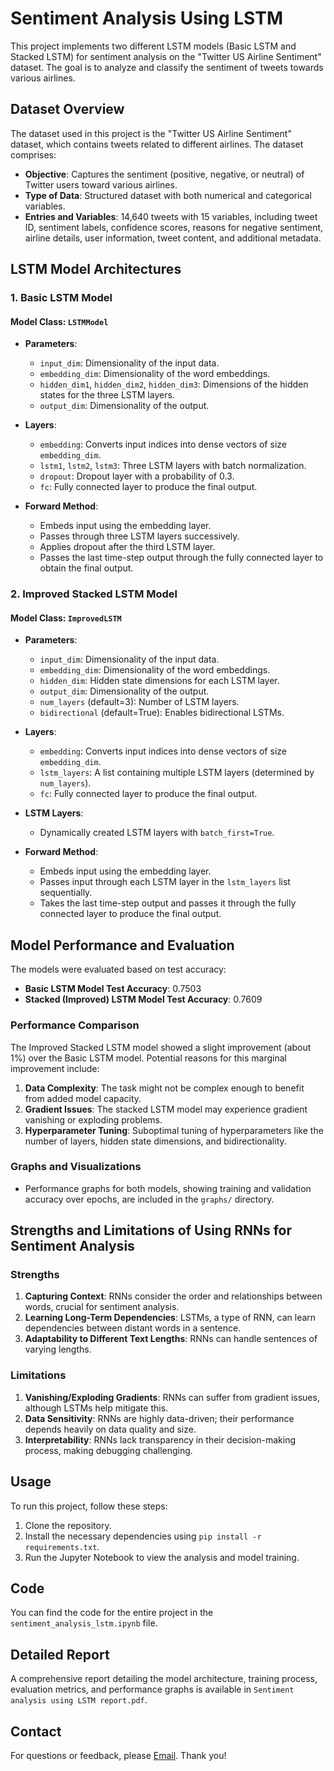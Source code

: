 # Sentiment Analysis Using LSTM

This project implements two different LSTM models (Basic LSTM and Stacked LSTM) for sentiment analysis on the "Twitter US Airline Sentiment" dataset. The goal is to analyze and classify the sentiment of tweets towards various airlines.

## Dataset Overview

The dataset used in this project is the "Twitter US Airline Sentiment" dataset, which contains tweets related to different airlines. The dataset comprises:

- **Objective**: Captures the sentiment (positive, negative, or neutral) of Twitter users toward various airlines.
- **Type of Data**: Structured dataset with both numerical and categorical variables.
- **Entries and Variables**: 14,640 tweets with 15 variables, including tweet ID, sentiment labels, confidence scores, reasons for negative sentiment, airline details, user information, tweet content, and additional metadata.

## LSTM Model Architectures

### 1. Basic LSTM Model

#### Model Class: `LSTMModel`

- **Parameters**:
  - `input_dim`: Dimensionality of the input data.
  - `embedding_dim`: Dimensionality of the word embeddings.
  - `hidden_dim1`, `hidden_dim2`, `hidden_dim3`: Dimensions of the hidden states for the three LSTM layers.
  - `output_dim`: Dimensionality of the output.

- **Layers**:
  - `embedding`: Converts input indices into dense vectors of size `embedding_dim`.
  - `lstm1`, `lstm2`, `lstm3`: Three LSTM layers with batch normalization.
  - `dropout`: Dropout layer with a probability of 0.3.
  - `fc`: Fully connected layer to produce the final output.

- **Forward Method**:
  - Embeds input using the embedding layer.
  - Passes through three LSTM layers successively.
  - Applies dropout after the third LSTM layer.
  - Passes the last time-step output through the fully connected layer to obtain the final output.

### 2. Improved Stacked LSTM Model

#### Model Class: `ImprovedLSTM`

- **Parameters**:
  - `input_dim`: Dimensionality of the input data.
  - `embedding_dim`: Dimensionality of the word embeddings.
  - `hidden_dim`: Hidden state dimensions for each LSTM layer.
  - `output_dim`: Dimensionality of the output.
  - `num_layers` (default=3): Number of LSTM layers.
  - `bidirectional` (default=True): Enables bidirectional LSTMs.

- **Layers**:
  - `embedding`: Converts input indices into dense vectors of size `embedding_dim`.
  - `lstm_layers`: A list containing multiple LSTM layers (determined by `num_layers`).
  - `fc`: Fully connected layer to produce the final output.

- **LSTM Layers**:
  - Dynamically created LSTM layers with `batch_first=True`.
  
- **Forward Method**:
  - Embeds input using the embedding layer.
  - Passes input through each LSTM layer in the `lstm_layers` list sequentially.
  - Takes the last time-step output and passes it through the fully connected layer to produce the final output.

## Model Performance and Evaluation

The models were evaluated based on test accuracy:

- **Basic LSTM Model Test Accuracy**: 0.7503
- **Stacked (Improved) LSTM Model Test Accuracy**: 0.7609

### Performance Comparison

The Improved Stacked LSTM model showed a slight improvement (about 1%) over the Basic LSTM model. Potential reasons for this marginal improvement include:

1. **Data Complexity**: The task might not be complex enough to benefit from added model capacity.
2. **Gradient Issues**: The stacked LSTM model may experience gradient vanishing or exploding problems.
3. **Hyperparameter Tuning**: Suboptimal tuning of hyperparameters like the number of layers, hidden state dimensions, and bidirectionality.

### Graphs and Visualizations

- Performance graphs for both models, showing training and validation accuracy over epochs, are included in the `graphs/` directory.

## Strengths and Limitations of Using RNNs for Sentiment Analysis

### Strengths

1. **Capturing Context**: RNNs consider the order and relationships between words, crucial for sentiment analysis.
2. **Learning Long-Term Dependencies**: LSTMs, a type of RNN, can learn dependencies between distant words in a sentence.
3. **Adaptability to Different Text Lengths**: RNNs can handle sentences of varying lengths.

### Limitations

1. **Vanishing/Exploding Gradients**: RNNs can suffer from gradient issues, although LSTMs help mitigate this.
2. **Data Sensitivity**: RNNs are highly data-driven; their performance depends heavily on data quality and size.
3. **Interpretability**: RNNs lack transparency in their decision-making process, making debugging challenging.

## Usage

To run this project, follow these steps:

1. Clone the repository.
2. Install the necessary dependencies using `pip install -r requirements.txt`.
3. Run the Jupyter Notebook to view the analysis and model training.

## Code

You can find the code for the entire project in the `sentiment_analysis_lstm.ipynb` file.

## Detailed Report

A comprehensive report detailing the model architecture, training process, evaluation metrics, and performance graphs is available in `Sentiment analysis using LSTM report.pdf`.

## Contact

For questions or feedback, please <a href="mailto:sarveshbhumkar27@gmail.com" target="_blank">Email</a>. Thank you!
